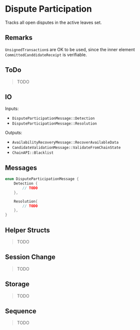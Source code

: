 # Dispute Participation

Tracks all open disputes in the active leaves set.

## Remarks

`UnsignedTransaction`s are OK to be used, since the inner
element `CommittedCanddidateReceipt` is verifiable.

## ToDo

> TODO

## IO

Inputs:

* `DisputeParticipationMessage::Detection`
* `DisputeParticipationMessage::Resolution`

Outputs:

* `AvailabilityRecoveryMessage::RecoverAvailableData`
* `CandidateValidationMessage::ValidateFromChainState`
* `ChainAPI::Blacklist`

## Messages

```rust
enum DisputeParticipationMessage {
    Detection {
        // TODO
    },

    Resolution{
        // TODO
    },
}
```

## Helper Structs

> TODO

## Session Change

> TODO

## Storage

> TODO

## Sequence

> TODO
